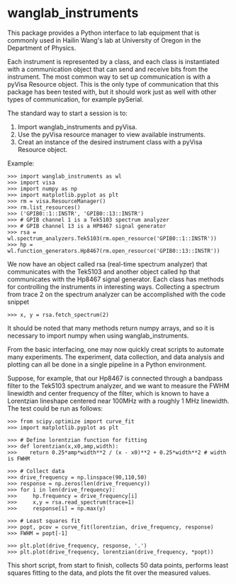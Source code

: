 # wanglab_instruments

This package provides a Python interface to lab equipment that is commonly
used in Hailin Wang's lab at University of Oregon in the Department of
Physics.  

Each instrument is represented by a class, and each class is
instantiated with a communication object that can send and receive bits from
the instrument.  The most common way to set up communication is with a pyVisa
Resource object.  This is the only type of communication that this package has
been tested with, but it should work just as well with other types of
communication, for example pySerial.

The standard way to start a session is to:
1. Import wanglab_instruments and pyVisa.
2. Use the pyVisa resource manager to view available instruments.
3. Creat an instance of the desired instrument class with a pyVisa
    Resource object.

Example:

    >>> import wanglab_instruments as wl
    >>> import visa
    >>> import numpy as np
    >>> import matplotlib.pyplot as plt
    >>> rm = visa.ResourceManager()
    >>> rm.list_resources()
    >>> ('GPIB0::1::INSTR', 'GPIB0::13::INSTR')
    >>> # GPIB channel 1 is a Tek5103 spectrum analyzer
    >>> # GPIB channel 13 is a HP8467 signal generator
    >>> rsa = wl.spectrum_analyzers.Tek5103(rm.open_resource('GPIB0::1::INSTR'))
    >>> hp = wl.function_generators.Hp8467(rm.open_resource('GPIB0::13::INSTR'))

We now have an object called rsa (real-time spectrum analyzer) that
communicates with the Tek5103 and another object called hp that communicates
with the Hp8467 signal generator.  Each class has methods for controlling the
instruments in interesting ways.  Collecting a spectrum from trace 2 on the
spectrum analyzer can be accomplished with the code snippet

    >>> x, y = rsa.fetch_spectrum(2)

It should be noted that many methods return numpy arrays, and so it is
necessary to import numpy when using wanglab_instruments.

From the basic interfacing, one may now quickly creat scripts to automate many
experiments.  The experiment, data collection, and data analysis and plotting
can all be done in a single pipeline in a Python environment.  

Suppose, for example, that our Hp8467 is connected through a bandpass filter
to the Tek5103 spectrum analyzer, and we want to measure the FWHM linewidth
and center frequency of the filter, which is known to have a Lorentzian
lineshape centered near 100MHz with a roughly 1 MHz linewidth.  The test could
be run as follows:

    >>> from scipy.optimize import curve_fit
    >>> import matplotlib.pyplot as plt
   
    >>> # Define lorentzian function for fitting
    >>> def lorentzian(x,x0,amp,width):
    >>>    return 0.25*amp*width**2 / (x - x0)**2 + 0.25*width**2 # width is FWHM
   
    >>> # Collect data
    >>> drive_frequency = np.linspace(90,110,50)
    >>> response = np.zeros(len(drive_frequency))
    >>> for i in len(drive_frequency):
    >>>     hp.frequency = drive_frequency[i]
    >>>     x,y = rsa.read_spectrum(trace=1)
    >>>     response[i] = np.max(y)
   
    >>> # Least squares fit
    >>> popt, pcov = curve_fit(lorentzian, drive_frequency, response)
    >>> FWHM = popt[-1]

    >>> plt.plot(drive_frequency, response, '.')
    >>> plt.plot(drive_frequency, lorentzian(drive_frequency, *popt))

This short script, from start to finish, collects 50 data points, performs
least squares fitting to the data, and plots the fit over the measured values.  
